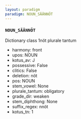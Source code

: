 ```yaml
---
layout: paradigm
paradigm: NOUN_SÄÄNNÖT
---
```

### ` NOUN_SÄÄNNÖT `

Dictionary class 1nöt plurale tantum
* harmony: front
* upos: NOUN
* kotus_av: J
* possessive: False
* clitics: False
* deletion: nöt
* pos: NOUN
* stem_vowel: None
* plurale_tantum: obligatory
* grade_dir: weaken
* stem_diphthong: None
* suffix_regex: nnöt
* kotus_tn: 1
